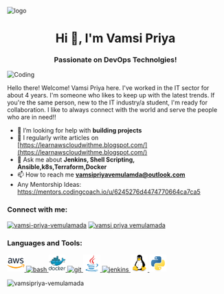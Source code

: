 ![logo](http://bitly.ws/CoM6)

<h1 align="center">Hi 👋, I'm Vamsi Priya</h1>
<h3 align="center">Passionate on DevOps Technolgies!</h3>

<img align="top" alt="Coding" width="300" src="https://nitishkaushik.com/wp-content/uploads/2020/07/what-is-devops.gif">

Hello there! Welcome! Vamsi Priya here. I've worked in the IT sector for about 4 years. I'm someone who likes to keep up with the latest trends. If you're the same person, new to the IT industry/a student, I'm ready for collaboration. I like to always connect with the world and serve the people who are in need!!
- 🤝 I’m looking for help with **building projects**
- 📝 I regularly write articles on [https://learnawscloudwithme.blogspot.com/](https://learnawscloudwithme.blogspot.com/)
- 💬 Ask me about **Jenkins, Shell Scripting, Ansible,k8s,Terraform,Docker**
- 📫 How to reach me **vamsipriyavemulamda@outlook.com**
- Any Mentorship Ideas: https://mentors.codingcoach.io/u/6245276d4474770664ca7ca5

<h3 align="left">Connect with me:</h3>
<p align="left">
<a href="https://linkedin.com/in/vamsi-priya-vemulamada" target="blank"><img align="center" src="https://raw.githubusercontent.com/rahuldkjain/github-profile-readme-generator/master/src/images/icons/Social/linked-in-alt.svg" alt="vamsi-priya-vemulamada" height="30" width="40" /></a>
<a href="https://hashnode.com/vamsi priya vemulamada" target="blank"><img align="center" src="https://raw.githubusercontent.com/rahuldkjain/github-profile-readme-generator/master/src/images/icons/Social/hashnode.svg" alt="vamsi priya vemulamada" height="30" width="40" /></a>
</p>

<h3 align="left">Languages and Tools:</h3>
<p align="left"> <a href="https://aws.amazon.com" target="_blank" rel="noreferrer"> <img src="https://raw.githubusercontent.com/devicons/devicon/master/icons/amazonwebservices/amazonwebservices-original-wordmark.svg" alt="aws" width="40" height="40"/> </a> <a href="https://www.gnu.org/software/bash/" target="_blank" rel="noreferrer"> <img src="https://www.vectorlogo.zone/logos/gnu_bash/gnu_bash-icon.svg" alt="bash" width="40" height="40"/> </a> <a href="https://www.docker.com/" target="_blank" rel="noreferrer"> <img src="https://raw.githubusercontent.com/devicons/devicon/master/icons/docker/docker-original-wordmark.svg" alt="docker" width="40" height="40"/> </a> <a href="https://git-scm.com/" target="_blank" rel="noreferrer"> <img src="https://www.vectorlogo.zone/logos/git-scm/git-scm-icon.svg" alt="git" width="40" height="40"/> </a> <a href="https://www.java.com" target="_blank" rel="noreferrer"> <img src="https://raw.githubusercontent.com/devicons/devicon/master/icons/java/java-original.svg" alt="java" width="40" height="40"/> </a> <a href="https://www.jenkins.io" target="_blank" rel="noreferrer"> <img src="https://www.vectorlogo.zone/logos/jenkins/jenkins-icon.svg" alt="jenkins" width="40" height="40"/> </a> <a href="https://www.linux.org/" target="_blank" rel="noreferrer"> <img src="https://raw.githubusercontent.com/devicons/devicon/master/icons/linux/linux-original.svg" alt="linux" width="40" height="40"/> </a> <a href="https://www.python.org" target="_blank" rel="noreferrer"> <img src="https://raw.githubusercontent.com/devicons/devicon/master/icons/python/python-original.svg" alt="python" width="40" height="40"/> </a> </p>

<p><img align="center" src="https://github-readme-stats.vercel.app/api/top-langs?username=vamsipriya-vemulamada&show_icons=true&locale=en&layout=compact" alt="vamsipriya-vemulamada" /></p>
